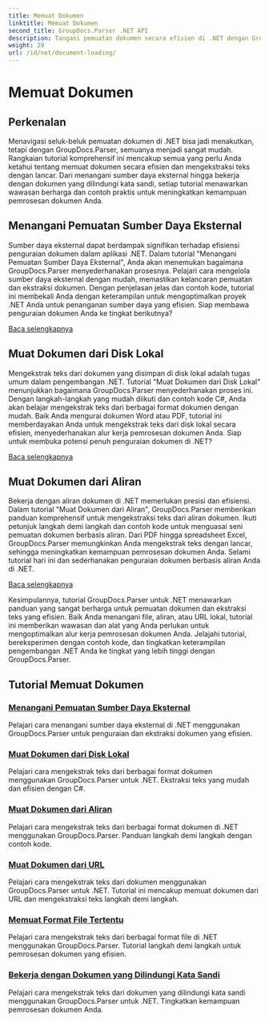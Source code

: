 ```yaml
---
title: Memuat Dokumen
linktitle: Memuat Dokumen
second_title: GroupDocs.Parser .NET API
description: Tangani pemuatan dokumen secara efisien di .NET dengan GroupDocs.Parser. Pelajari cara mengekstrak teks dari disk lokal, aliran, URL, dan lainnya.
weight: 29
url: /id/net/document-loading/
---
```


# Memuat Dokumen

## Perkenalan

Menavigasi seluk-beluk pemuatan dokumen di .NET bisa jadi menakutkan, tetapi dengan GroupDocs.Parser, semuanya menjadi sangat mudah. Rangkaian tutorial komprehensif ini mencakup semua yang perlu Anda ketahui tentang memuat dokumen secara efisien dan mengekstraksi teks dengan lancar. Dari menangani sumber daya eksternal hingga bekerja dengan dokumen yang dilindungi kata sandi, setiap tutorial menawarkan wawasan berharga dan contoh praktis untuk meningkatkan kemampuan pemrosesan dokumen Anda.

## Menangani Pemuatan Sumber Daya Eksternal

Sumber daya eksternal dapat berdampak signifikan terhadap efisiensi penguraian dokumen dalam aplikasi .NET. Dalam tutorial "Menangani Pemuatan Sumber Daya Eksternal", Anda akan menemukan bagaimana GroupDocs.Parser menyederhanakan prosesnya. Pelajari cara mengelola sumber daya eksternal dengan mudah, memastikan kelancaran pemuatan dan ekstraksi dokumen. Dengan penjelasan jelas dan contoh kode, tutorial ini membekali Anda dengan keterampilan untuk mengoptimalkan proyek .NET Anda untuk penanganan sumber daya yang efisien. Siap membawa penguraian dokumen Anda ke tingkat berikutnya?

[Baca selengkapnya](./handling-loading-of-external-resources/)

## Muat Dokumen dari Disk Lokal

Mengekstrak teks dari dokumen yang disimpan di disk lokal adalah tugas umum dalam pengembangan .NET. Tutorial "Muat Dokumen dari Disk Lokal" menunjukkan bagaimana GroupDocs.Parser menyederhanakan proses ini. Dengan langkah-langkah yang mudah diikuti dan contoh kode C#, Anda akan belajar mengekstrak teks dari berbagai format dokumen dengan mudah. Baik Anda mengurai dokumen Word atau PDF, tutorial ini memberdayakan Anda untuk mengekstrak teks dari disk lokal secara efisien, menyederhanakan alur kerja pemrosesan dokumen Anda. Siap untuk membuka potensi penuh penguraian dokumen di .NET?

[Baca selengkapnya](./load-document-from-local-disk/)

## Muat Dokumen dari Aliran

Bekerja dengan aliran dokumen di .NET memerlukan presisi dan efisiensi. Dalam tutorial "Muat Dokumen dari Aliran", GroupDocs.Parser memberikan panduan komprehensif untuk mengekstraksi teks dari aliran dokumen. Ikuti petunjuk langkah demi langkah dan contoh kode untuk menguasai seni pemuatan dokumen berbasis aliran. Dari PDF hingga spreadsheet Excel, GroupDocs.Parser memungkinkan Anda mengekstrak teks dengan lancar, sehingga meningkatkan kemampuan pemrosesan dokumen Anda. Selami tutorial hari ini dan sederhanakan penguraian dokumen berbasis aliran Anda di .NET.

[Baca selengkapnya](./load-document-from-stream/)

Kesimpulannya, tutorial GroupDocs.Parser untuk .NET menawarkan panduan yang sangat berharga untuk pemuatan dokumen dan ekstraksi teks yang efisien. Baik Anda menangani file, aliran, atau URL lokal, tutorial ini memberikan wawasan dan alat yang Anda perlukan untuk mengoptimalkan alur kerja pemrosesan dokumen Anda. Jelajahi tutorial, bereksperimen dengan contoh kode, dan tingkatkan keterampilan pengembangan .NET Anda ke tingkat yang lebih tinggi dengan GroupDocs.Parser.

## Tutorial Memuat Dokumen
### [Menangani Pemuatan Sumber Daya Eksternal](./handling-loading-of-external-resources/)
Pelajari cara menangani sumber daya eksternal di .NET menggunakan GroupDocs.Parser untuk penguraian dan ekstraksi dokumen yang efisien.
### [Muat Dokumen dari Disk Lokal](./load-document-from-local-disk/)
Pelajari cara mengekstrak teks dari berbagai format dokumen menggunakan GroupDocs.Parser untuk .NET. Ekstraksi teks yang mudah dan efisien dengan C#.
### [Muat Dokumen dari Aliran](./load-document-from-stream/)
Pelajari cara mengekstrak teks dari berbagai format dokumen di .NET menggunakan GroupDocs.Parser. Panduan langkah demi langkah dengan contoh kode.
### [Muat Dokumen dari URL](./load-document-from-url/)
Pelajari cara mengekstrak teks dari dokumen menggunakan GroupDocs.Parser untuk .NET. Tutorial ini mencakup memuat dokumen dari URL dan mengekstraksi teks langkah demi langkah.
### [Memuat Format File Tertentu](./loading-specific-file-formats/)
Pelajari cara mengekstrak teks dari berbagai format file di .NET menggunakan GroupDocs.Parser. Tutorial langkah demi langkah untuk pemrosesan dokumen yang efisien.
### [Bekerja dengan Dokumen yang Dilindungi Kata Sandi](./working-with-password-protected-documents/)
Pelajari cara mengekstrak teks dari dokumen yang dilindungi kata sandi menggunakan GroupDocs.Parser untuk .NET. Tingkatkan kemampuan pemrosesan dokumen Anda.